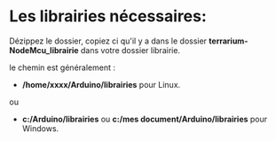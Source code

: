 # Les librairies nécessaires:

Dézippez le dossier, copiez ci qu'il y a dans le dossier **terrarium-NodeMcu_librairie** dans votre dossier librairie.
		
le chemin est généralement :
		
* **/home/xxxx/Arduino/librairies** pour Linux.		
					
ou
		
* **c:/Arduino/librairies** ou **c:/mes document/Arduino/librairies** pour Windows.
